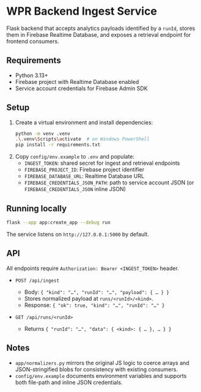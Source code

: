 # WPR Backend Ingest Service

Flask backend that accepts analytics payloads identified by a `runId`, stores them in Firebase Realtime Database, and exposes a retrieval endpoint for frontend consumers.

## Requirements

- Python 3.13+
- Firebase project with Realtime Database enabled
- Service account credentials for Firebase Admin SDK

## Setup

1. Create a virtual environment and install dependencies:
   ```bash
   python -m venv .venv
   .\.venv\Scripts\activate  # on Windows PowerShell
   pip install -r requirements.txt
   ```
2. Copy `config/env.example` to `.env` and populate:
   - `INGEST_TOKEN`: shared secret for ingest and retrieval endpoints
   - `FIREBASE_PROJECT_ID`: Firebase project identifier
   - `FIREBASE_DATABASE_URL`: Realtime Database URL
   - `FIREBASE_CREDENTIALS_JSON_PATH`: path to service account JSON (or `FIREBASE_CREDENTIALS_JSON` inline JSON)

## Running locally

```bash
flask --app app:create_app --debug run
```

The service listens on `http://127.0.0.1:5000` by default.

## API

All endpoints require `Authorization: Bearer <INGEST_TOKEN>` header.

- `POST /api/ingest`
  - Body: `{ "kind": "…", "runId": "…", "payload": { … } }`
  - Stores normalized payload at `runs/<runId>/<kind>`.
  - Response: `{ "ok": true, "kind": "…", "runId": "…" }`

- `GET /api/runs/<runId>`
  - Returns `{ "runId": "…", "data": { <kind>: { … }, … } }`

## Notes

- `app/normalizers.py` mirrors the original JS logic to coerce arrays and JSON-stringified blobs for consistency with existing consumers.
- `config/env.example` documents environment variables and supports both file-path and inline JSON credentials.

